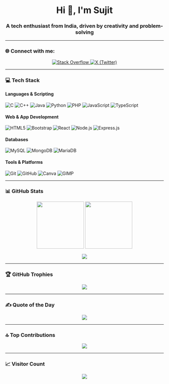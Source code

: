 <h1 align="center">Hi 👋, I'm Sujit</h1>
<h3 align="center">A tech enthusiast from India, driven by creativity and problem-solving</h3>

---

### 🌐 Connect with me:
<p align="center">
  <a href="https://stackoverflow.com/users/31072633" target="_blank">
    <img src="https://img.shields.io/badge/-Stackoverflow-FE7A16?logo=stack-overflow&logoColor=white" alt="Stack Overflow" />
  </a>
  <a href="https://x.com/SujitChavd14590" target="_blank">
    <img src="https://img.shields.io/badge/X-000000?logo=X&logoColor=white" alt="X (Twitter)" />
  </a>
</p>

---

### 💻 Tech Stack
#### Languages & Scripting
![C](https://img.shields.io/badge/C-00599C?style=for-the-badge&logo=c&logoColor=white)
![C++](https://img.shields.io/badge/C++-00599C?style=for-the-badge&logo=c%2B%2B&logoColor=white)
![Java](https://img.shields.io/badge/Java-ED8B00?style=for-the-badge&logo=java&logoColor=white)
![Python](https://img.shields.io/badge/Python-3670A0?style=for-the-badge&logo=python&logoColor=ffdd54)
![PHP](https://img.shields.io/badge/PHP-777BB4?style=for-the-badge&logo=php&logoColor=white)
![JavaScript](https://img.shields.io/badge/JavaScript-323330?style=for-the-badge&logo=javascript&logoColor=F7DF1E)
![TypeScript](https://img.shields.io/badge/TypeScript-007ACC?style=for-the-badge&logo=typescript&logoColor=white)

#### Web & App Development
![HTML5](https://img.shields.io/badge/HTML5-E34F26?style=for-the-badge&logo=html5&logoColor=white)
![Bootstrap](https://img.shields.io/badge/Bootstrap-8811FA?style=for-the-badge&logo=bootstrap&logoColor=white)
![React](https://img.shields.io/badge/React-20232A?style=for-the-badge&logo=react&logoColor=61DAFB)
![Node.js](https://img.shields.io/badge/Node.js-6DA55F?style=for-the-badge&logo=node.js&logoColor=white)
![Express.js](https://img.shields.io/badge/Express.js-404d59?style=for-the-badge&logo=express&logoColor=61DAFB)

#### Databases
![MySQL](https://img.shields.io/badge/MySQL-4479A1?style=for-the-badge&logo=mysql&logoColor=white)
![MongoDB](https://img.shields.io/badge/MongoDB-4ea94b?style=for-the-badge&logo=mongodb&logoColor=white)
![MariaDB](https://img.shields.io/badge/MariaDB-003545?style=for-the-badge&logo=mariadb&logoColor=white)

#### Tools & Platforms
![Git](https://img.shields.io/badge/Git-F05033?style=for-the-badge&logo=git&logoColor=white)
![GitHub](https://img.shields.io/badge/GitHub-121011?style=for-the-badge&logo=github&logoColor=white)
![Canva](https://img.shields.io/badge/Canva-00C4CC?style=for-the-badge&logo=Canva&logoColor=white)
![GIMP](https://img.shields.io/badge/GIMP-657D8B?style=for-the-badge&logo=gimp&logoColor=white)

---

### 📊 GitHub Stats
<p align="center">
  <img src="https://github-readme-stats.vercel.app/api?username=sujitchavda01&theme=dark&show_icons=true&hide_border=false&count_private=true" height="150"/>
  <img src="https://nirzak-streak-stats.vercel.app/?user=sujitchavda01&theme=dark&hide_border=false" height="150"/>
</p>

<p align="center">
  <img src="https://github-readme-stats.vercel.app/api/top-langs/?username=sujitchavda01&theme=dark&hide_border=false&layout=compact&langs_count=8" />
</p>

---

### 🏆 GitHub Trophies
<p align="center">
  <img src="https://github-profile-trophy.vercel.app/?username=sujitchavda01&theme=radical&no-frame=true&no-bg=true&margin-w=4"/>
</p>

---

### ✍️ Quote of the Day
<p align="center">
  <img src="https://quotes-github-readme.vercel.app/api?type=horizontal&theme=radical" />
</p>

---

### 🔝 Top Contributions
<p align="center">
  <img src="https://github-contributor-stats.vercel.app/api?username=sujitchavda01&limit=5&theme=dark&combine_all_yearly_contributions=true" />
</p>

---

### 📈 Visitor Count
<p align="center">
  <img src="https://visitcount.itsvg.in/api?id=sujitchavda01&icon=0&color=0" />
</p>
